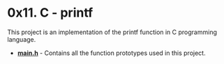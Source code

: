 # 0x11. C - printf

This project is an implementation of the printf function in C programming language.

* **[main.h](./main.h)** - Contains all the function prototypes used in this project.
